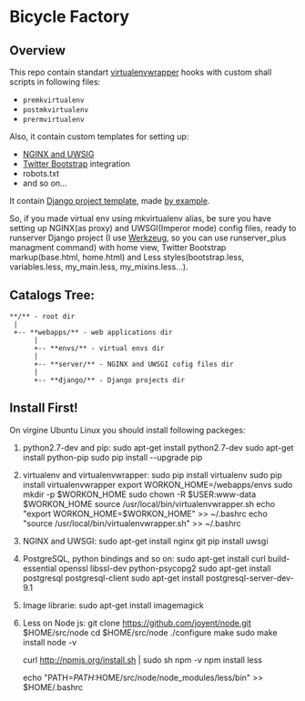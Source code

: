 # Bicycle Factory

## Overview

This repo contain standart [virtualenvwrapper](http://virtualenvwrapper.readthedocs.org/en/latest/ "virtualenvwrapper") hooks with custom shall scripts in following files:

* `premkvirtualenv`
* `postmkvirtualenv`
* `prermvirtualenv`

Also, it contain custom templates for setting up:

* [NGINX and UWSIG](https://uwsgi.readthedocs.org/en/latest/tutorials/Django_and_nginx.html "NGINX and UWSIG")
* [Twitter Bootstrap](http://getbootstrap.com/ "Twitter Bootstrap") integration
* robots.txt
* and so on...

It contain [Django project template](https://docs.djangoproject.com/en/1.6/ref/django-admin/#startproject-projectname-destination "Django project template"), made [by example](https://github.com/django/django/tree/master/django/conf/project_template/ "by example").

So, if you made virtual env using mkvirtualenv alias, be sure you have setting up NGINX(as proxy) and UWSGI(Imperor mode) config files, ready to runserver Django project (I use [Werkzeug](http://werkzeug.pocoo.org/ "Werkzeug"), so you can use runserver_plus managment command) with home view, Twitter Bootstrap markup(base.html, home.html) and Less styles(bootstrap.less, variables.less, my_main.less, my_mixins.less...).

## Catalogs Tree:

    **/** - root dir
     |
     +-- **webapps/** - web applications dir
          |
          +-- **envs/** - virtual envs dir
          |
          +-- **server/** - NGINX and UWSGI cofig files dir
          |
          +-- **django/** - Django projects dir

## Install First!

On virgine Ubuntu Linux you should install following packeges:

1. python2.7-dev and pip:
    sudo apt-get install python2.7-dev
    sudo apt-get install python-pip
    sudo pip install --upgrade pip
2. virtualenv and virtualenvwrapper:
    sudo pip install virtualenv
    sudo pip install virtualenvwrapper
    export WORKON_HOME=/webapps/envs
    sudo mkdir -p $WORKON_HOME
    sudo chown -R $USER:www-data $WORKON_HOME
    source /usr/local/bin/virtualenvwrapper.sh
    echo "export WORKON_HOME=$WORKON_HOME" >> ~/.bashrc
    echo "source /usr/local/bin/virtualenvwrapper.sh" >> ~/.bashrc
3. NGINX and UWSGI:
    sudo apt-get install nginx git
    pip install uwsgi
4. PostgreSQL, python bindings and so on:
    sudo apt-get install curl build-essential openssl libssl-dev python-psycopg2
    sudo apt-get install postgresql postgresql-client
    sudo apt-get install postgresql-server-dev-9.1
5. Image librarie:
    sudo apt-get install imagemagick
6. Less on Node js:
    git clone https://github.com/joyent/node.git $HOME/src/node
    cd $HOME/src/node
    ./configure
    make
    sudo make install
    node -v

    curl http://npmjs.org/install.sh | sudo sh
    npm -v
    npm install less

    echo "PATH=$PATH:$HOME/src/node/node_modules/less/bin" >> $HOME/.bashrc
